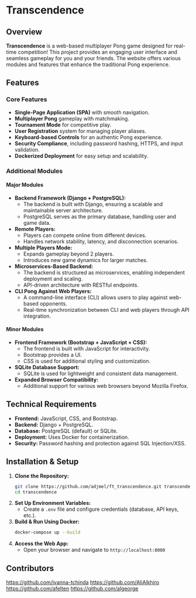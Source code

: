 # Transcendence

## Overview
**Transcendence** is a web-based multiplayer Pong game designed for real-time competition! This project provides an engaging user interface and seamless gameplay for you and your friends. The website offers various modules and features that enhance the traditional Pong experience.

## Features
### Core Features
- **Single-Page Application (SPA)** with smooth navigation.
- **Multiplayer Pong** gameplay with matchmaking.
- **Tournament Mode** for competitive play.
- **User Registration** system for managing player aliases.
- **Keyboard-based Controls** for an authentic Pong experience.
- **Security Compliance**, including password hashing, HTTPS, and input validation.
- **Dockerized Deployment** for easy setup and scalability.

### Additional Modules
#### Major Modules
- **Backend Framework (Django + PostgreSQL):**
  - The backend is built with Django, ensuring a scalable and maintainable server architecture.
  - PostgreSQL serves as the primary database, handling user and game data.
- **Remote Players:**
  - Players can compete online from different devices.
  - Handles network stability, latency, and disconnection scenarios.
- **Multiple Players Mode:**
  - Expands gameplay beyond 2 players.
  - Introduces new game dynamics for larger matches.
- **Microservices-Based Backend:**
  - The backend is structured as microservices, enabling independent deployment and scaling.
  - API-driven architecture with RESTful endpoints.
- **CLI Pong Against Web Players:**
  - A command-line interface (CLI) allows users to play against web-based opponents.
  - Real-time synchronization between CLI and web players through API integration.

#### Minor Modules
- **Frontend Framework (Bootstrap + JavaScript + CSS):**
  - The frontend is built with JavaScript for interactivity.
  - Bootstrap provides a UI.
  - CSS is used for additional styling and customization.
- **SQLite Database Support:**
  - SQLite is used for lightweight and consistent data management.
- **Expanded Browser Compatibility:**
  - Additional support for various web browsers beyond Mozilla Firefox.

## Technical Requirements
- **Frontend:** JavaScript, CSS, and Bootstrap.
- **Backend:** Django + PostgreSQL.
- **Database:** PostgreSQL (default) or SQLite.
- **Deployment:** Uses Docker for containerization.
- **Security:** Password hashing and protection against SQL Injection/XSS.

## Installation & Setup
1. **Clone the Repository:**
   ```sh
   git clone https://github.com/adjmel/ft_transcendence.git transcendence
   cd transcendence
   ```
2. **Set Up Environment Variables:**
   - Create a `.env` file and configure credentials (database, API keys, etc.).
3. **Build & Run Using Docker:**
   ```sh
   docker-compose up --build
   ```
4. **Access the Web App:**
   - Open your browser and navigate to `http://localhost:8000`

## Contributors
https://github.com/ivanna-tchinda
https://github.com/AliAlkhiro
https://github.com/afelten
https://github.com/algeorge
